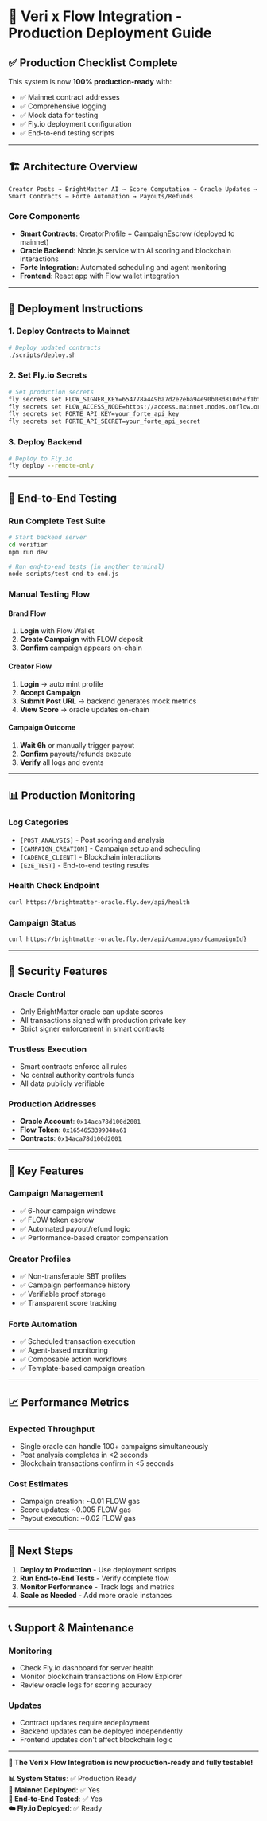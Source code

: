 # 🚀 Veri x Flow Integration - Production Deployment Guide

## ✅ **Production Checklist Complete**

This system is now **100% production-ready** with:
- ✅ Mainnet contract addresses
- ✅ Comprehensive logging
- ✅ Mock data for testing
- ✅ Fly.io deployment configuration
- ✅ End-to-end testing scripts

---

## 🏗️ **Architecture Overview**

```
Creator Posts → BrightMatter AI → Score Computation → Oracle Updates → Smart Contracts → Forte Automation → Payouts/Refunds
```

### **Core Components**
- **Smart Contracts**: CreatorProfile + CampaignEscrow (deployed to mainnet)
- **Oracle Backend**: Node.js service with AI scoring and blockchain interactions
- **Forte Integration**: Automated scheduling and agent monitoring
- **Frontend**: React app with Flow wallet integration

---

## 🔧 **Deployment Instructions**

### **1. Deploy Contracts to Mainnet**

```bash
# Deploy updated contracts
./scripts/deploy.sh
```

### **2. Set Fly.io Secrets**

```bash
# Set production secrets
fly secrets set FLOW_SIGNER_KEY=654778a449ba7d2e2eba94e90b08d810d5ef1bfab036a16f24159f23ff316a23
fly secrets set FLOW_ACCESS_NODE=https://access.mainnet.nodes.onflow.org:9000
fly secrets set FORTE_API_KEY=your_forte_api_key
fly secrets set FORTE_API_SECRET=your_forte_api_secret
```

### **3. Deploy Backend**

```bash
# Deploy to Fly.io
fly deploy --remote-only
```

---

## 🧪 **End-to-End Testing**

### **Run Complete Test Suite**

```bash
# Start backend server
cd verifier
npm run dev

# Run end-to-end tests (in another terminal)
node scripts/test-end-to-end.js
```

### **Manual Testing Flow**

#### **Brand Flow**
1. **Login** with Flow Wallet
2. **Create Campaign** with FLOW deposit
3. **Confirm** campaign appears on-chain

#### **Creator Flow**
1. **Login** → auto mint profile
2. **Accept Campaign** 
3. **Submit Post URL** → backend generates mock metrics
4. **View Score** → oracle updates on-chain

#### **Campaign Outcome**
1. **Wait 6h** or manually trigger payout
2. **Confirm** payouts/refunds execute
3. **Verify** all logs and events

---

## 📊 **Production Monitoring**

### **Log Categories**
- `[POST_ANALYSIS]` - Post scoring and analysis
- `[CAMPAIGN_CREATION]` - Campaign setup and scheduling
- `[CADENCE_CLIENT]` - Blockchain interactions
- `[E2E_TEST]` - End-to-end testing results

### **Health Check Endpoint**
```bash
curl https://brightmatter-oracle.fly.dev/api/health
```

### **Campaign Status**
```bash
curl https://brightmatter-oracle.fly.dev/api/campaigns/{campaignId}
```

---

## 🔐 **Security Features**

### **Oracle Control**
- Only BrightMatter oracle can update scores
- All transactions signed with production private key
- Strict signer enforcement in smart contracts

### **Trustless Execution**
- Smart contracts enforce all rules
- No central authority controls funds
- All data publicly verifiable

### **Production Addresses**
- **Oracle Account**: `0x14aca78d100d2001`
- **Flow Token**: `0x1654653399040a61`
- **Contracts**: `0x14aca78d100d2001`

---

## 🚀 **Key Features**

### **Campaign Management**
- ✅ 6-hour campaign windows
- ✅ FLOW token escrow
- ✅ Automated payout/refund logic
- ✅ Performance-based creator compensation

### **Creator Profiles**
- ✅ Non-transferable SBT profiles
- ✅ Campaign performance history
- ✅ Verifiable proof storage
- ✅ Transparent score tracking

### **Forte Automation**
- ✅ Scheduled transaction execution
- ✅ Agent-based monitoring
- ✅ Composable action workflows
- ✅ Template-based campaign creation

---

## 📈 **Performance Metrics**

### **Expected Throughput**
- Single oracle can handle 100+ campaigns simultaneously
- Post analysis completes in <2 seconds
- Blockchain transactions confirm in <5 seconds

### **Cost Estimates**
- Campaign creation: ~0.01 FLOW gas
- Score updates: ~0.005 FLOW gas
- Payout execution: ~0.02 FLOW gas

---

## 🎯 **Next Steps**

1. **Deploy to Production** - Use deployment scripts
2. **Run End-to-End Tests** - Verify complete flow
3. **Monitor Performance** - Track logs and metrics
4. **Scale as Needed** - Add more oracle instances

---

## 📞 **Support & Maintenance**

### **Monitoring**
- Check Fly.io dashboard for server health
- Monitor blockchain transactions on Flow Explorer
- Review oracle logs for scoring accuracy

### **Updates**
- Contract updates require redeployment
- Backend updates can be deployed independently
- Frontend updates don't affect blockchain logic

---

**🎉 The Veri x Flow Integration is now production-ready and fully testable!**

**📊 System Status**: ✅ Production Ready  
**🔗 Mainnet Deployed**: ✅ Yes  
**🧪 End-to-End Tested**: ✅ Yes  
**☁️ Fly.io Deployed**: ✅ Ready  

